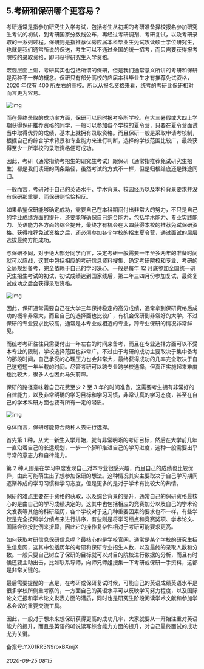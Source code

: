 ## 5.考研和保研哪个更容易？
考研通常是指参加研究生入学考试，包括考生从初期的考研准备择校报名参加研究生考试的初试，到考研国家分数线公布，再经过考研调剂、考研复试，以及考研录取的一系列过程。保研则是指推荐优秀应届本科毕业生免试攻读硕士学位研究生，也就是我们通常所说的保送，考生可以不通过全国的统一招考，而只需要获得报考院校的录取资格，即可获得研究生入学资格。


宏观层面上讲，考研其实也包括所谓的保研，但是我们通常意义所讲的考研和保研是两种不一样的概念。保研只有部分高校的应届本科毕业生才有推荐免试资格，2020 年仅有 400 所左右的高校。所以从报名资格来看，统考的考研比保研相对而言更为容易。


![img](https://pic4.zhimg.com/v2-5c39253c7b2256ec61e7d93ce552ff54.webp)

而在最终录取的成功率方面，保研可以同时报考多所学校。在大三暑假或大四上学期获得保研推荐资格的同学，一般可以参加各个学校的夏令营，只要在夏令营面试当中取得优异的成绩，基本上就拥有录取资格。而且保研一般是采取申请考核制，根据自己的综合学术背景和专业能力来进行判断，选择的学校范围比较广，最终获得至少一所学校的录取资格便可成功。


因此，考研（通常指统考招生的研究生考试）跟保研（通常指推荐免试研究生招生）都是我们读研的两条路径，虽然考试的方式不一样，但是归根结底还是殊途同归。


一般而言，考研对于自己的英语水平、学术背景、校园经历以及本科背景要求并没有保研那重要，而保研则恰恰相反。


如果希望保研能够确定成功，需要自己在本科期间付出非常大的努力，不只是自己的学业成绩方面的提升，还要能够确保自己综合能力，包括学术能力、专业实践能力、英语能力各方面的综合提升，最终才有机会在大四获得本校的推荐免试保研资格。获得推荐免试资格之后，还必须参加各个学校的招生夏令营，通过面试的层层选拔最终方能成功。


与保研不同，对于绝大部分同学而言，决定考研一般需要一年至多两年的准备时间就可以应战，这其中包括相应的考研信息资料搜集、确定考研院校和专业、考研的全局规划备考，完全依赖于自己的学习决心。一般是每年 12 月底参加全国统一研究生招生考试的初试，初试成绩达到国家线后，第二年三四月份参加复试，最终复试成功之后会获得录取资格。


![img](https://pic4.zhimg.com/v2-ad334e5975ebfd527b41ef05e7329d4e.webp)

因此，保研通常需要自己在大学三年保持稳定的高分成绩，通常拿到保研资格后成功的概率非常大，而且自己的选择面也比较广，有机会保研到非常好的大学。不过保研的专业要求比较高，通常是本专业或相近的专业，跨专业保研的情况非常鲜见。


而统考考研往往只需要付出一年左右的时间来备考，而且在专业选择方面可以不受本专业的限制，学校选择范围也非常广。不过由于考研的成功主要取决于集中备考的那段时间，自己承受的心理压力也会非常大，最终获得成功的几率完全取决于自己这短短一年半载的时间。尽管考研可以跨专业跨学校选择，但真正实施起来难度也比较大，很多人也因此马失前蹄。


保研的路径意味着自己花费至少 2 至 3 年的时间准备，这需要考生拥有非常好的自律能力，以及非常明确的学习目标和学习习惯，非常认真的学习态度，甚至在自己的学术科研方面也要有所有一定的潜质。


![img](https://pic2.zhimg.com/v2-2209489e2b143ae8281f09822f2ea4d4.webp)

总体而言，保研可能符合两种人去进行选择。


首先第 1 种，从大一新生入学开始，就有非常明晰的考研目标，然后在大学前几年一直沿着自己的长远规划，一步一个脚印推进自己的学习进度，这种一般需要出乎寻常的意志力和自律能力。


第 2 种人则是在学习中度发现自己对本专业很感兴趣，而且自己的成绩也比较优异，由此可能萌生出了想参加保研的想法。这种情况其实主要取决于自己学习期间逐渐养成的学习习惯和学习态度，但是更多的是对于学术有比较大的热情。


保研的难点主要在于资格的获取，以及综合背景的提升，通常自己的保研资格最核心的是由自己的学习成绩决定的。这其中也包括相应的竞赛加分以及自己的学术论文发表等其他的科研经历，各个学校对于这几种重要因素的要求也不一样，有些学校是完全按照学分绩点来进行排序，有些则是将学习绩点和竞赛奖项、学术论文、国际会议按比例来折算，因此它的操作复杂性相对于考研可能要求更高。


如何获取考研信息保研信息呢？最核心的是学校官网，通常是某个学校的研究生招生信息网，这其中包括历年的考研和保研专业招生人数，以及最终的录取人数和分数。一般只要自己树立了保研的目标就可以对目的院校进行数据的分析，而且有时候还要主动出击，比如联系导师，向师兄师姐搜集一下考研或保研一手资料，这都是非常关键的。


最后需要提醒的一点是，在考研或保研复试时候，可能自己的英语成绩英语水平是很多学校所侧重考察的，一方面自己的英语水平可以反映学习努力程度，以及国际论文汇报和学术论文发表方面的潜质，同时也是研究生阶段阅读学术文献和参加学术会议的重要交流工具。


因此，一般对于想未来想保研获得更高的成功几率，大家就要从一开始注重对英语能力的提升，而且是英语的听说读写综合能力方面的提升，对自己最终面试的成功尤为关键。


备案号:YX01RR3N9roxBXmjX


###### 2020-09-25 08:15
